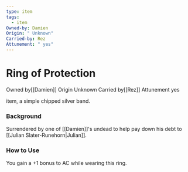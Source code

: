 ```yaml
---
type: item
tags:
  - item
Owned-by: Damien
Origin: " Unknown"
Carried-by: Rez
Attunement: " yes"
---
```


#  Ring of Protection

<span class="dataview inline-field"><span class="inline-field-key">Owned by</span><span class="inline-field-value">[[Damien]]</span></span>
<span class="dataview inline-field"><span class="inline-field-key">Origin</span><span class="inline-field-value"> Unknown</span></span>
<span class="dataview inline-field"><span class="inline-field-key">Carried by</span><span class="inline-field-value">[[Rez]]</span></span>
<span class="dataview inline-field"><span class="inline-field-key">Attunement</span><span class="inline-field-value"> yes</span></span>

item, a simple chipped silver band.

### Background
Surrendered by one of [[Damien]]'s undead to help pay down his debt to [[Julian Slater-Runehorn|Julian]]. 

### How to Use
You gain a +1 bonus to AC while wearing this ring.